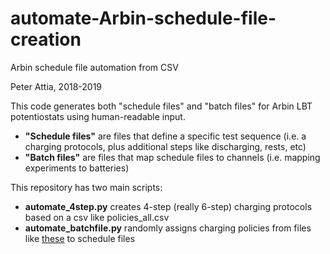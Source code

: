 # automate-Arbin-schedule-file-creation
Arbin schedule file automation from CSV

Peter Attia, 2018-2019

This code generates both "schedule files" and "batch files" for Arbin LBT potentiostats using human-readable input.
- **"Schedule files"** are files that define a specific test sequence (i.e. a charging protocols, plus additional steps like discharging, rests, etc)
- **"Batch files"** are files that map schedule files to channels (i.e. mapping experiments to batteries)

This repository has two main scripts:
- **automate_4step.py** creates 4-step (really 6-step) charging protocols based on a csv like policies_all.csv
- **automate_batchfile.py** randomly assigns charging policies from files like [these](https://github.com/petermattia/battery-parameter-spaces/tree/master/data/batch) to schedule files
